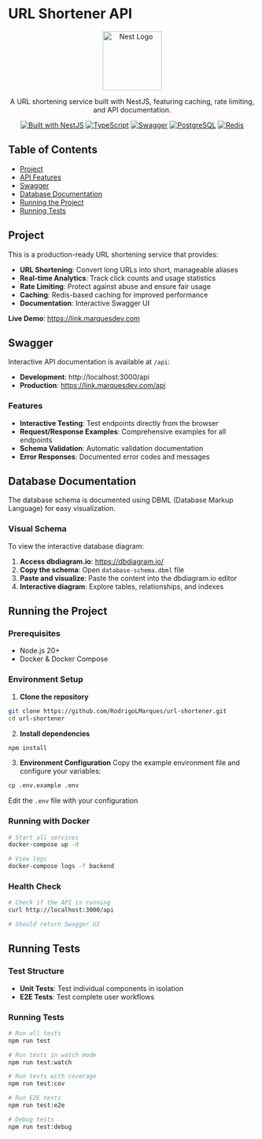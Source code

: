 # URL Shortener API

<p align="center">
  <img src="https://nestjs.com/img/logo-small.svg" width="120" alt="Nest Logo" />
</p>

<p align="center">
  A URL shortening service built with NestJS, featuring caching, rate limiting, and API documentation.
</p>

<p align="center">
  <a href="https://nestjs.com/" target="_blank"><img src="https://img.shields.io/badge/Built%20with-NestJS-red.svg" alt="Built with NestJS" /></a>
  <a href="https://www.typescriptlang.org/" target="_blank"><img src="https://img.shields.io/badge/TypeScript-007ACC?logo=typescript&logoColor=white" alt="TypeScript" /></a>
  <a href="https://swagger.io/" target="_blank"><img src="https://img.shields.io/badge/Swagger-85EA2D?logo=swagger&logoColor=black" alt="Swagger" /></a>
  <a href="https://www.postgresql.org/" target="_blank"><img src="https://img.shields.io/badge/PostgreSQL-316192?logo=postgresql&logoColor=white" alt="PostgreSQL" /></a>
  <a href="https://redis.io/" target="_blank"><img src="https://img.shields.io/badge/Redis-DC382D?logo=redis&logoColor=white" alt="Redis" /></a>
</p>

## Table of Contents

- [Project](#project)
- [API Features](#api-features)
- [Swagger](#swagger)
- [Database Documentation](#database-documentation)
- [Running the Project](#running-the-project)
- [Running Tests](#running-tests)

## Project

This is a production-ready URL shortening service that provides:

- **URL Shortening**: Convert long URLs into short, manageable aliases
- **Real-time Analytics**: Track click counts and usage statistics
- **Rate Limiting**: Protect against abuse and ensure fair usage
- **Caching**: Redis-based caching for improved performance
- **Documentation**: Interactive Swagger UI

**Live Demo**: https://link.marquesdev.com

## Swagger

Interactive API documentation is available at `/api`:

- **Development**: http://localhost:3000/api
- **Production**: https://link.marquesdev.com/api

### Features

- **Interactive Testing**: Test endpoints directly from the browser
- **Request/Response Examples**: Comprehensive examples for all endpoints
- **Schema Validation**: Automatic validation documentation
- **Error Responses**: Documented error codes and messages

## Database Documentation

The database schema is documented using DBML (Database Markup Language) for easy visualization.

### Visual Schema

To view the interactive database diagram:

1. **Access dbdiagram.io**: https://dbdiagram.io/
2. **Copy the schema**: Open `database-schema.dbml` file
3. **Paste and visualize**: Paste the content into the dbdiagram.io editor
4. **Interactive diagram**: Explore tables, relationships, and indexes

## Running the Project

### Prerequisites

- Node.js 20+ 
- Docker & Docker Compose

### Environment Setup

1. **Clone the repository**
```bash
git clone https://github.com/RodrigoLMarques/url-shortener.git
cd url-shortener
```

2. **Install dependencies**
```bash
npm install
```

3. **Environment Configuration**
Copy the example environment file and configure your variables:
```bash
cp .env.example .env
```
Edit the `.env` file with your configuration

### Running with Docker

```bash
# Start all services
docker-compose up -d

# View logs
docker-compose logs -f backend
```

### Health Check

```bash
# Check if the API is running
curl http://localhost:3000/api

# Should return Swagger UI
```

## Running Tests

### Test Structure

- **Unit Tests**: Test individual components in isolation
- **E2E Tests**: Test complete user workflows

### Running Tests

```bash
# Run all tests
npm run test

# Run tests in watch mode
npm run test:watch

# Run tests with coverage
npm run test:cov

# Run E2E tests
npm run test:e2e

# Debug tests
npm run test:debug
```
